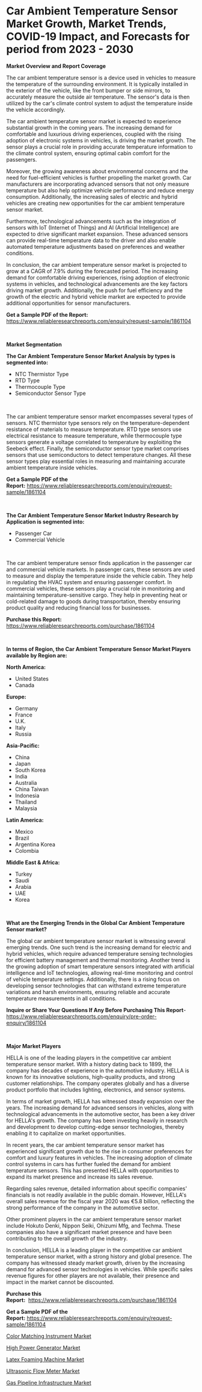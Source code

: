 <p><h1>Car Ambient Temperature Sensor Market Growth, Market Trends, COVID-19 Impact, and Forecasts for period from 2023 - 2030</h1></p><p><strong>Market Overview and Report Coverage</strong></p>
<p><p>The car ambient temperature sensor is a device used in vehicles to measure the temperature of the surrounding environment. It is typically installed in the exterior of the vehicle, like the front bumper or side mirrors, to accurately measure the outside air temperature. The sensor's data is then utilized by the car's climate control system to adjust the temperature inside the vehicle accordingly.</p><p>The car ambient temperature sensor market is expected to experience substantial growth in the coming years. The increasing demand for comfortable and luxurious driving experiences, coupled with the rising adoption of electronic systems in vehicles, is driving the market growth. The sensor plays a crucial role in providing accurate temperature information to the climate control system, ensuring optimal cabin comfort for the passengers.</p><p>Moreover, the growing awareness about environmental concerns and the need for fuel-efficient vehicles is further propelling the market growth. Car manufacturers are incorporating advanced sensors that not only measure temperature but also help optimize vehicle performance and reduce energy consumption. Additionally, the increasing sales of electric and hybrid vehicles are creating new opportunities for the car ambient temperature sensor market.</p><p>Furthermore, technological advancements such as the integration of sensors with IoT (Internet of Things) and AI (Artificial Intelligence) are expected to drive significant market expansion. These advanced sensors can provide real-time temperature data to the driver and also enable automated temperature adjustments based on preferences and weather conditions.</p><p>In conclusion, the car ambient temperature sensor market is projected to grow at a CAGR of 7.9% during the forecasted period. The increasing demand for comfortable driving experiences, rising adoption of electronic systems in vehicles, and technological advancements are the key factors driving market growth. Additionally, the push for fuel efficiency and the growth of the electric and hybrid vehicle market are expected to provide additional opportunities for sensor manufacturers.</p></p>
<p><strong>Get a Sample PDF of the Report:</strong> <a href="https://www.reliableresearchreports.com/enquiry/request-sample/1861104">https://www.reliableresearchreports.com/enquiry/request-sample/1861104</a></p>
<p>&nbsp;</p>
<p><strong>Market Segmentation</strong></p>
<p><strong>The Car Ambient Temperature Sensor Market Analysis by types is segmented into:</strong></p>
<p><ul><li>NTC Thermistor Type</li><li>RTD Type</li><li>Thermocouple Type</li><li>Semiconductor Sensor Type</li></ul></p>
<p>&nbsp;</p>
<p><p>The car ambient temperature sensor market encompasses several types of sensors. NTC thermistor type sensors rely on the temperature-dependent resistance of materials to measure temperature. RTD type sensors use electrical resistance to measure temperature, while thermocouple type sensors generate a voltage correlated to temperature by exploiting the Seebeck effect. Finally, the semiconductor sensor type market comprises sensors that use semiconductors to detect temperature changes. All these sensor types play essential roles in measuring and maintaining accurate ambient temperature inside vehicles.</p></p>
<p><strong>Get a Sample PDF of the Report:</strong>&nbsp;<a href="https://www.reliableresearchreports.com/enquiry/request-sample/1861104">https://www.reliableresearchreports.com/enquiry/request-sample/1861104</a></p>
<p>&nbsp;</p>
<p><strong>The Car Ambient Temperature Sensor Market Industry Research by Application is segmented into:</strong></p>
<p><ul><li>Passenger Car</li><li>Commercial Vehicle</li></ul></p>
<p>&nbsp;</p>
<p><p>The car ambient temperature sensor finds application in the passenger car and commercial vehicle markets. In passenger cars, these sensors are used to measure and display the temperature inside the vehicle cabin. They help in regulating the HVAC system and ensuring passenger comfort. In commercial vehicles, these sensors play a crucial role in monitoring and maintaining temperature-sensitive cargo. They help in preventing heat or cold-related damage to goods during transportation, thereby ensuring product quality and reducing financial loss for businesses.</p></p>
<p><strong>Purchase this Report:</strong>&nbsp; <a href="https://www.reliableresearchreports.com/purchase/1861104">https://www.reliableresearchreports.com/purchase/1861104</a></p>
<p>&nbsp;</p>
<p><strong>In terms of Region, the Car Ambient Temperature Sensor Market Players available by Region are:</strong></p>
<p>
    <p> <strong> North America: </strong>
        <ul>
            <li>United States</li>
            <li>Canada</li>
        </ul>
        </p> 
    <p> <strong> Europe: </strong>
        <ul>
            <li>Germany</li>
            <li>France</li>
            <li>U.K.</li>
            <li>Italy</li>
            <li>Russia</li>
        </ul>
        </p> 
    <p> <strong> Asia-Pacific: </strong>
        <ul>
            <li>China</li>
            <li>Japan</li>
            <li>South Korea</li>
            <li>India</li>
            <li>Australia</li>
            <li>China Taiwan</li>
            <li>Indonesia</li>
            <li>Thailand</li>
            <li>Malaysia</li>
        </ul>
        </p> 
    <p> <strong> Latin America: </strong>
        <ul>
            <li>Mexico</li>
            <li>Brazil</li>
            <li>Argentina Korea</li>
            <li>Colombia</li>
        </ul>
        </p> 
    <p> <strong> Middle East & Africa: </strong>
        <ul>
            <li>Turkey</li>
            <li>Saudi</li>
            <li>Arabia</li>
            <li>UAE</li>
            <li>Korea</li>
        </ul>
    </p>
    </p>
<p>&nbsp;</p>
<p><strong>What are the Emerging Trends in the Global Car Ambient Temperature Sensor market?</strong></p>
<p><p>The global car ambient temperature sensor market is witnessing several emerging trends. One such trend is the increasing demand for electric and hybrid vehicles, which require advanced temperature sensing technologies for efficient battery management and thermal monitoring. Another trend is the growing adoption of smart temperature sensors integrated with artificial intelligence and IoT technologies, allowing real-time monitoring and control of vehicle temperature settings. Additionally, there is a rising focus on developing sensor technologies that can withstand extreme temperature variations and harsh environments, ensuring reliable and accurate temperature measurements in all conditions.</p></p>
<p><strong>Inquire or Share Your Questions If Any Before Purchasing This Report</strong>- <a href="https://www.reliableresearchreports.com/enquiry/pre-order-enquiry/1861104">https://www.reliableresearchreports.com/enquiry/pre-order-enquiry/1861104</a></p>
<p>&nbsp;</p>
<p><strong>Major Market Players</strong></p>
<p><p>HELLA is one of the leading players in the competitive car ambient temperature sensor market. With a history dating back to 1899, the company has decades of experience in the automotive industry. HELLA is known for its innovative solutions, high-quality products, and strong customer relationships. The company operates globally and has a diverse product portfolio that includes lighting, electronics, and sensor systems.</p><p>In terms of market growth, HELLA has witnessed steady expansion over the years. The increasing demand for advanced sensors in vehicles, along with technological advancements in the automotive sector, has been a key driver for HELLA's growth. The company has been investing heavily in research and development to develop cutting-edge sensor technologies, thereby enabling it to capitalize on market opportunities.</p><p>In recent years, the car ambient temperature sensor market has experienced significant growth due to the rise in consumer preferences for comfort and luxury features in vehicles. The increasing adoption of climate control systems in cars has further fueled the demand for ambient temperature sensors. This has presented HELLA with opportunities to expand its market presence and increase its sales revenue.</p><p>Regarding sales revenue, detailed information about specific companies' financials is not readily available in the public domain. However, HELLA's overall sales revenue for the fiscal year 2020 was €5.8 billion, reflecting the strong performance of the company in the automotive sector.</p><p>Other prominent players in the car ambient temperature sensor market include Hokuto Denki, Nippon Seiki, Ohizumi Mfg, and Techma. These companies also have a significant market presence and have been contributing to the overall growth of the industry.</p><p>In conclusion, HELLA is a leading player in the competitive car ambient temperature sensor market, with a strong history and global presence. The company has witnessed steady market growth, driven by the increasing demand for advanced sensor technologies in vehicles. While specific sales revenue figures for other players are not available, their presence and impact in the market cannot be discounted.</p></p>
<p><strong>Purchase this Report:</strong>&nbsp;&nbsp;<a href="https://www.reliableresearchreports.com/purchase/1861104">https://www.reliableresearchreports.com/purchase/1861104</a></p>
<p></p>
<p><strong>Get a Sample PDF of the Report:</strong>&nbsp;<a href="https://www.reliableresearchreports.com/enquiry/request-sample/1861104">https://www.reliableresearchreports.com/enquiry/request-sample/1861104</a></p>
<p><p><a href="https://www.linkedin.com/pulse/color-matching-instrument-market-size-share-amp-trends-analysis-hxw1f/">Color Matching Instrument Market</a></p><p><a href="https://www.linkedin.com/pulse/high-power-generator-market-challenges-opportunities-growth-ogrzf/">High Power Generator Market</a></p><p><a href="https://www.linkedin.com/pulse/latex-foaming-machine-market-size-share-global-analysis-leedf/">Latex Foaming Machine Market</a></p><p><a href="https://medium.com/@jackytorphy/ultrasonic-flow-meter-market-size-reveals-the-best-marketing-channels-in-global-industry-59763d985dad">Ultrasonic Flow Meter Market</a></p><p><a href="https://medium.com/@rosejohnson762014/gas-pipeline-infrastructure-market-insight-market-trends-growth-forecasted-from-2023-to-2030-e97d4c2df367">Gas Pipeline Infrastructure Market</a></p></p>